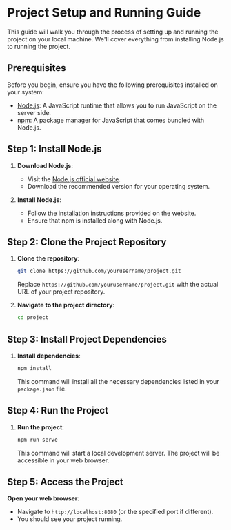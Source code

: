 # Project Setup and Running Guide

This guide will walk you through the process of setting up and running the project on your local machine. We'll cover everything from installing Node.js to running the project.

## Prerequisites

Before you begin, ensure you have the following prerequisites installed on your system:

- [Node.js](https://nodejs.org/): A JavaScript runtime that allows you to run JavaScript on the server side.
- [npm](https://www.npmjs.com/): A package manager for JavaScript that comes bundled with Node.js.

## Step 1: Install Node.js

1. **Download Node.js**:
   - Visit the [Node.js official website](https://nodejs.org/).
   - Download the recommended version for your operating system.

2. **Install Node.js**:
   - Follow the installation instructions provided on the website.
   - Ensure that npm is installed along with Node.js.

## Step 2: Clone the Project Repository

1. **Clone the repository**:
   ```bash
   git clone https://github.com/yourusername/project.git
   ```
   Replace `https://github.com/yourusername/project.git` with the actual URL of your project repository.

2. **Navigate to the project directory**:
   ```bash
   cd project
   ```

## Step 3: Install Project Dependencies

1. **Install dependencies**:
   ```bash
   npm install
   ```
   This command will install all the necessary dependencies listed in your `package.json` file.

## Step 4: Run the Project

1. **Run the project**:
   ```bash
   npm run serve
   ```
   This command will start a local development server. The project will be accessible in your web browser.

## Step 5: Access the Project

**Open your web browser**:
   - Navigate to `http://localhost:8080` (or the specified port if different).
   - You should see your project running.
